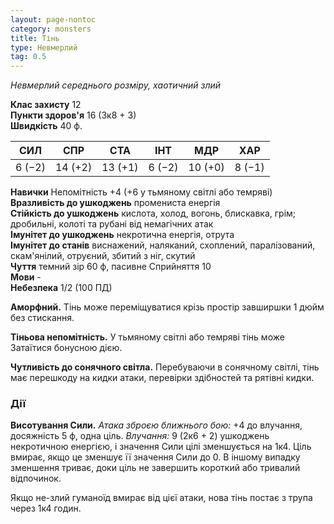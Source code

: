 ```yaml
---
layout: page-nontoc
category: monsters
title: Тінь
type: Невмерлий
tag: 0.5
---
```


_Невмерлий середнього розміру, хаотичний злий_

**Клас захисту** 12     
**Пункти здоров'я** 16 (3к8 + 3)    
**Швидкість** 40 ф.

| СИЛ    | СПР     | СТА     | ІНТ    | МДР     | ХАР    |
| ------ | ------- | ------- | ------ | ------- | ------ |
| 6 (−2) | 14 (+2) | 13 (+1) | 6 (−2) | 10 (+0) | 8 (−1) |

**Навички** Непомітність +4 (+6 у тьмяному світлі або темряві)    
**Вразливість до ушкоджень** промениста енергія    
**Стійкість до ушкоджень** кислота, холод, вогонь, блискавка, грім; дробильні, колоті та рубані від немагічних атак    
**Імунітет до ушкоджень** некротична енергія, отрута    
**Імунітет до станів** виснажений, наляканий, схоплений, паралізований, скам'янілий, отруєний, збитий з ніг, скутий    
**Чуття** темний зір 60 ф, пасивне Сприйняття 10    
**Мови** -    
**Небезпека** 1/2 (100 ПД)

**Аморфний.** Тінь може переміщуватися крізь простір завширшки 1 дюйм без стискання.    

**Тіньова непомітність.** У тьмяному світлі або темряві тінь може Затаїтися бонусною дією.    

**Чутливість до сонячного світла.** Перебуваючи в сонячному світлі, тінь має перешкоду на кидки атаки, перевірки здібностей та рятівні кидки.

### Дії
**Висотування Сили.** _Атака зброєю ближнього бою:_ +4 до влучання, досяжність 5 ф, одна ціль. _Влучання:_ 9 (2к6 + 2) ушкоджень некротичною енергією, і значення Сили цілі зменшується на 1к4. Ціль вмирає, якщо це зменшує її значення Сили до 0. В іншому випадку зменшення триває, доки ціль не завершить короткий або тривалий відпочинок.    

Якщо не-злий гуманоїд вмирає від цієї атаки, нова тінь постає з трупа через 1к4 годин.
